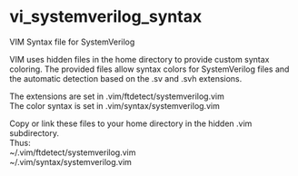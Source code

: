 # vi_systemverilog_syntax
VIM Syntax file for SystemVerilog

VIM uses hidden files in the home directory to provide custom syntax coloring.
The provided files allow syntax colors for SystemVerilog files and the automatic detection based on the .sv and .svh extensions.

The extensions are set in .vim/ftdetect/systemverilog.vim  
The color syntax is set in .vim/syntax/systemverilog.vim

Copy or link these files to your home directory in the hidden .vim subdirectory.  
Thus:  
~/.vim/ftdetect/systemverilog.vim  
~/.vim/syntax/systemverilog.vim
